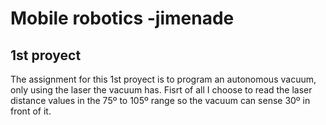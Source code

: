 # Mobile robotics -jimenade
## 1st proyect
The assignment for this 1st proyect is to program an autonomous vacuum, only using the laser the vacuum has.
Fisrt of all I choose to read the laser distance values in the 75º to 105º range so the vacuum can sense 30º in front of it.
